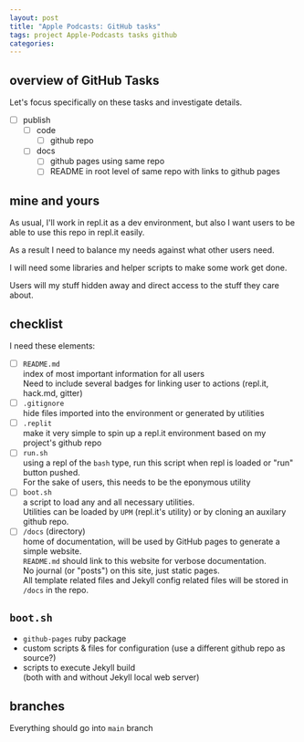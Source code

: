 ```yaml
---
layout: post
title: "Apple Podcasts: GitHub tasks"
tags: project Apple-Podcasts tasks github
categories: 
---
```


## overview of GitHub Tasks

Let's focus specifically on these tasks and investigate details.

- [ ] publish
  - [ ] code
    - [ ] github repo
  - [ ] docs
    - [ ] github pages using same repo
    - [ ] README in root level of same repo with links to github pages

## mine and yours
As usual, I'll work in repl.it as a dev environment, but also I want users to be able to use this repo in repl.it easily.

As a result I need to balance my needs against what other users need.

I will need some libraries and helper scripts to make some work get done.

Users will my stuff hidden away and direct access to the stuff they care about.

## checklist

I need these elements:

- [ ] `README.md`   
index of most important information for all users  
Need to include several badges for linking user to actions (repl.it, hack.md, gitter)
- [ ] `.gitignore`   
hide files imported into the environment or generated by utilities
- [ ] `.replit`  
make it very simple to spin up a repl.it environment based on my project's github repo
- [ ] `run.sh`  
using a repl of the `bash` type, run this script when repl is loaded or "run" button pushed.  
For the sake of users, this needs to be the eponymous utility
- [ ] `boot.sh`  
a script to load any and all necessary utilities.   
Utilities can be loaded by `UPM` (repl.it's utility) or by cloning an auxilary github repo.
- [ ] `/docs` (directory)  
home of documentation, will be used by GitHub pages to generate a simple website.  
`README.md` should link to this website for verbose documentation.  
No journal (or "posts") on this site, just static pages.   
All template related files and Jekyll config related files will be stored in `/docs` in the repo.

## `boot.sh`

* `github-pages` ruby package
* custom scripts & files for configuration (use a different github repo as source?)
* scripts to execute Jekyll build  
(both with and without Jekyll local web server)

## branches

Everything should go into `main` branch